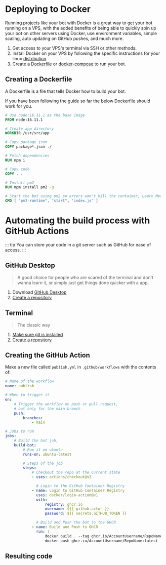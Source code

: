 # Deploying to Docker

Running projects like your bot with Docker is a great way to get your bot running on a VPS, with the added benefits of being able to quickly spin up your bot on other servers using Docker, use environment variables, simple scaling, auto updating on GitHub pushes, and much more.

1. Get access to your VPS's terminal via SSH or other methods.
2. Install Docker on your VPS by following the specific instructions for your linux [distribution](https://docs.docker.com/engine/install/#server)
3. Create a [Dockerfile](#creating-a-dockerfile) or [docker-compose](#creating-a-docker-compose-file) to run your bot.

## Creating a Dockerfile

A Dockerfile is a file that tells Docker how to build your bot.

If you have been following the guide so far the below Dockerfile should work for you.

```dockerfile
# Use node:16.11.1 as the base image
FROM node:16.11.1

# Create app directory
WORKDIR /usr/src/app

# Copy package.json
COPY package*.json ./

# Fetch dependencies
RUN npm i

# Copy code
COPY . .

# Install pm2
RUN npm install pm2 -g

# Start the bot using pm2 so errors won't kill the container, Learn More: https://discordjs.guide/improving-dev-environment/pm2.html#installation
CMD [ "pm2-runtime", "start", "index.js" ]
```

# Automating the build process with GitHub Actions

<Definition content="GitHub Actions is a CI/CD platform that allows you to automate your build, test, and deployment pipelines. You can set up workflows to build and test each pull request that comes into your repository, for this example we will be using GitHub Actions to publish a Docker Image every push you do to your master branch." />

::: tip
You can store your code in a git server such as GitHub for ease of access.
:::

## GitHub Desktop

> A good choice for people who are scared of the terminal and don't wanna learn it, or simply just get things done quicker with a app.

1. Download [GitHub Desktop](https://desktop.github.com/)
2. [Create a repository](https://docs.github.com/en/desktop/installing-and-configuring-github-desktop/overview/creating-your-first-repository-using-github-desktop)

## Terminal

> The classic way

1. [Make sure git is installed](https://github.com/git-guides/install-git)
2. [Create a repository](https://docs.github.com/en/get-started/quickstart/create-a-repo)

## Creating the GitHub Action

Make a new file called `publish.yml` in `.github/workflows` with the contents of:

```yml
# Name of the workflow
name: publish

# When to trigger it
on:
    # Trigger the workflow on push or pull request,
    # but only for the main branch
    push:
        branches:
            - main

# Jobs to run
jobs:
    # Build the bot job,
    build-bot:
        # Run it on ubuntu
        runs-on: ubuntu-latest

        # Steps of the job
        steps:
            # Checkout the repo at the current state
            - uses: actions/checkout@v2

              # Login to the GitHub Container Registry
            - name: Login to GitHub Container Registry
              uses: docker/login-action@v1
              with:
                  registry: ghcr.io
                  username: ${{ github.actor }}
                  password: ${{ secrets.GITHUB_TOKEN }}

              # Build and Push the bot to the GHCR
            - name: Build and Push to GHCR
              run: |
                  docker build . --tag ghcr.io/AccountUsername/RepoName:latest
                  docker push ghcr.io/AccountUsername/RepoName:latest
```

## Resulting code

<ResultingCode />

<!----------------- Links --------------->

[linode]: https://www.linode.com/
[digitalocean]: http://www.digitalocean.com/
[vultr]: https://www.vultr.com/
[amazon ec2]: https://aws.amazon.com/ec2/
